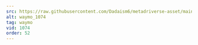 ```yaml
---
src: https://raw.githubusercontent.com/Dadaism6/metadriverse-asset/main/script-waymo-output-newcompressed/waymo_1074.mp4
alt: waymo_1074
tag: waymo
vid: 1074
order: 52
---
```

